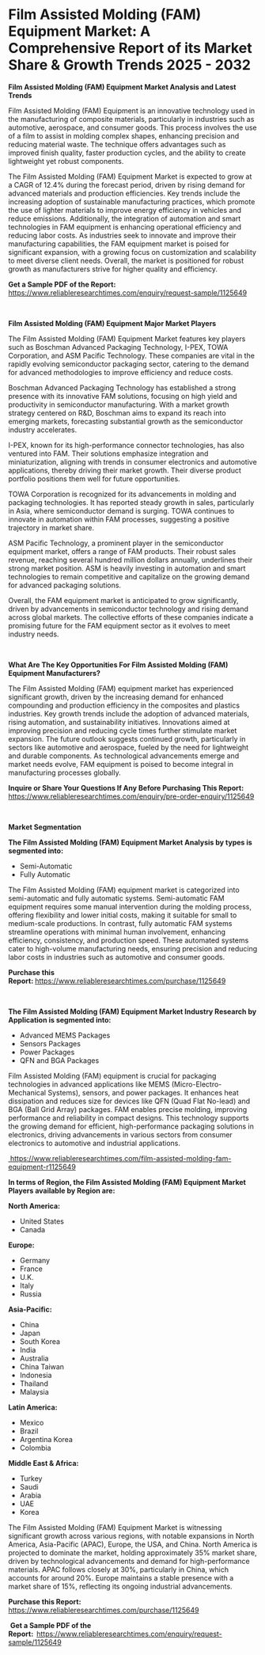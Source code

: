 <p><h1>Film Assisted Molding (FAM) Equipment Market: A Comprehensive Report of its Market Share & Growth Trends 2025 - 2032</h1></p><p><strong>Film Assisted Molding (FAM) Equipment Market Analysis and Latest Trends</strong></p>
<p><p>Film Assisted Molding (FAM) Equipment is an innovative technology used in the manufacturing of composite materials, particularly in industries such as automotive, aerospace, and consumer goods. This process involves the use of a film to assist in molding complex shapes, enhancing precision and reducing material waste. The technique offers advantages such as improved finish quality, faster production cycles, and the ability to create lightweight yet robust components.</p><p>The Film Assisted Molding (FAM) Equipment Market is expected to grow at a CAGR of 12.4% during the forecast period, driven by rising demand for advanced materials and production efficiencies. Key trends include the increasing adoption of sustainable manufacturing practices, which promote the use of lighter materials to improve energy efficiency in vehicles and reduce emissions. Additionally, the integration of automation and smart technologies in FAM equipment is enhancing operational efficiency and reducing labor costs. As industries seek to innovate and improve their manufacturing capabilities, the FAM equipment market is poised for significant expansion, with a growing focus on customization and scalability to meet diverse client needs. Overall, the market is positioned for robust growth as manufacturers strive for higher quality and efficiency.</p></p>
<p><strong>Get a Sample PDF of the Report:&nbsp;</strong> <a href="https://www.reliableresearchtimes.com/enquiry/request-sample/1125649?utm_campaign=3043&utm_medium=2&utm_source=Github&utm_content=ia&utm_term=16042025&utm_id=film-assisted-molding-fam-equipment">https://www.reliableresearchtimes.com/enquiry/request-sample/1125649</a></p>
<p>&nbsp;</p>
<p><strong>Film Assisted Molding (FAM) Equipment Major Market Players</strong></p>
<p><p>The Film Assisted Molding (FAM) Equipment Market features key players such as Boschman Advanced Packaging Technology, I-PEX, TOWA Corporation, and ASM Pacific Technology. These companies are vital in the rapidly evolving semiconductor packaging sector, catering to the demand for advanced methodologies to improve efficiency and reduce costs.</p><p>Boschman Advanced Packaging Technology has established a strong presence with its innovative FAM solutions, focusing on high yield and productivity in semiconductor manufacturing. With a market growth strategy centered on R&D, Boschman aims to expand its reach into emerging markets, forecasting substantial growth as the semiconductor industry accelerates.</p><p>I-PEX, known for its high-performance connector technologies, has also ventured into FAM. Their solutions emphasize integration and miniaturization, aligning with trends in consumer electronics and automotive applications, thereby driving their market growth. Their diverse product portfolio positions them well for future opportunities.</p><p>TOWA Corporation is recognized for its advancements in molding and packaging technologies. It has reported steady growth in sales, particularly in Asia, where semiconductor demand is surging. TOWA continues to innovate in automation within FAM processes, suggesting a positive trajectory in market share.</p><p>ASM Pacific Technology, a prominent player in the semiconductor equipment market, offers a range of FAM products. Their robust sales revenue, reaching several hundred million dollars annually, underlines their strong market position. ASM is heavily investing in automation and smart technologies to remain competitive and capitalize on the growing demand for advanced packaging solutions.</p><p>Overall, the FAM equipment market is anticipated to grow significantly, driven by advancements in semiconductor technology and rising demand across global markets. The collective efforts of these companies indicate a promising future for the FAM equipment sector as it evolves to meet industry needs.</p></p>
<p>&nbsp;</p>
<p><strong>What Are The Key Opportunities For Film Assisted Molding (FAM) Equipment Manufacturers?</strong></p>
<p><p>The Film Assisted Molding (FAM) equipment market has experienced significant growth, driven by the increasing demand for enhanced compounding and production efficiency in the composites and plastics industries. Key growth trends include the adoption of advanced materials, rising automation, and sustainability initiatives. Innovations aimed at improving precision and reducing cycle times further stimulate market expansion. The future outlook suggests continued growth, particularly in sectors like automotive and aerospace, fueled by the need for lightweight and durable components. As technological advancements emerge and market needs evolve, FAM equipment is poised to become integral in manufacturing processes globally.</p></p>
<p><strong>Inquire or Share Your Questions If Any Before Purchasing This Report:</strong> <a href="https://www.reliableresearchtimes.com/enquiry/pre-order-enquiry/1125649?utm_campaign=3043&utm_medium=2&utm_source=Github&utm_content=ia&utm_term=16042025&utm_id=film-assisted-molding-fam-equipment">https://www.reliableresearchtimes.com/enquiry/pre-order-enquiry/1125649</a></p>
<p>&nbsp;</p>
<p><strong>Market Segmentation</strong></p>
<p><strong>The Film Assisted Molding (FAM) Equipment Market Analysis by types is segmented into:</strong></p>
<p><ul><li>Semi-Automatic</li><li>Fully Automatic</li></ul></p>
<p><p>The Film Assisted Molding (FAM) equipment market is categorized into semi-automatic and fully automatic systems. Semi-automatic FAM equipment requires some manual intervention during the molding process, offering flexibility and lower initial costs, making it suitable for small to medium-scale productions. In contrast, fully automatic FAM systems streamline operations with minimal human involvement, enhancing efficiency, consistency, and production speed. These automated systems cater to high-volume manufacturing needs, ensuring precision and reducing labor costs in industries such as automotive and consumer goods.</p></p>
<p><strong>Purchase this Report:&nbsp;</strong><a href="https://www.reliableresearchtimes.com/purchase/1125649?utm_campaign=3043&utm_medium=2&utm_source=Github&utm_content=ia&utm_term=16042025&utm_id=film-assisted-molding-fam-equipment">https://www.reliableresearchtimes.com/purchase/1125649</a></p>
<p>&nbsp;</p>
<p><strong>The Film Assisted Molding (FAM) Equipment Market Industry Research by Application is segmented into:</strong></p>
<p><ul><li>Advanced MEMS Packages</li><li>Sensors Packages</li><li>Power Packages</li><li>QFN and BGA Packages</li></ul></p>
<p><p>Film Assisted Molding (FAM) equipment is crucial for packaging technologies in advanced applications like MEMS (Micro-Electro-Mechanical Systems), sensors, and power packages. It enhances heat dissipation and reduces size for devices like QFN (Quad Flat No-lead) and BGA (Ball Grid Array) packages. FAM enables precise molding, improving performance and reliability in compact designs. This technology supports the growing demand for efficient, high-performance packaging solutions in electronics, driving advancements in various sectors from consumer electronics to automotive and industrial applications.</p></p>
<p><a href="https://www.reliableresearchtimes.com/film-assisted-molding-fam-equipment-r1125649?utm_campaign=3043&utm_medium=2&utm_source=Github&utm_content=ia&utm_term=16042025&utm_id=film-assisted-molding-fam-equipment">&nbsp;https://www.reliableresearchtimes.com/film-assisted-molding-fam-equipment-r1125649</a></p>
<p><strong>In terms of Region, the Film Assisted Molding (FAM) Equipment Market Players available by Region are:</strong></p>
<p>
    <p> <strong> North America: </strong>
        <ul>
            <li>United States</li>
            <li>Canada</li>
        </ul>
        </p> 
    <p> <strong> Europe: </strong>
        <ul>
            <li>Germany</li>
            <li>France</li>
            <li>U.K.</li>
            <li>Italy</li>
            <li>Russia</li>
        </ul>
        </p> 
    <p> <strong> Asia-Pacific: </strong>
        <ul>
            <li>China</li>
            <li>Japan</li>
            <li>South Korea</li>
            <li>India</li>
            <li>Australia</li>
            <li>China Taiwan</li>
            <li>Indonesia</li>
            <li>Thailand</li>
            <li>Malaysia</li>
        </ul>
        </p> 
    <p> <strong> Latin America: </strong>
        <ul>
            <li>Mexico</li>
            <li>Brazil</li>
            <li>Argentina Korea</li>
            <li>Colombia</li>
        </ul>
        </p> 
    <p> <strong> Middle East & Africa: </strong>
        <ul>
            <li>Turkey</li>
            <li>Saudi</li>
            <li>Arabia</li>
            <li>UAE</li>
            <li>Korea</li>
        </ul>
    </p>
    </p>
<p><p>The Film Assisted Molding (FAM) Equipment Market is witnessing significant growth across various regions, with notable expansions in North America, Asia-Pacific (APAC), Europe, the USA, and China. North America is projected to dominate the market, holding approximately 35% market share, driven by technological advancements and demand for high-performance materials. APAC follows closely at 30%, particularly in China, which accounts for around 20%. Europe maintains a stable presence with a market share of 15%, reflecting its ongoing industrial advancements.</p></p>
<p><strong>Purchase this Report: </strong><a href="https://www.reliableresearchtimes.com/purchase/1125649?utm_campaign=3043&utm_medium=2&utm_source=Github&utm_content=ia&utm_term=16042025&utm_id=film-assisted-molding-fam-equipment">https://www.reliableresearchtimes.com/purchase/1125649</a></p>
<p>&nbsp;<strong>Get a Sample PDF of the Report:&nbsp;&nbsp;</strong><a href="https://www.reliableresearchtimes.com/enquiry/request-sample/1125649?utm_campaign=3043&utm_medium=2&utm_source=Github&utm_content=ia&utm_term=16042025&utm_id=film-assisted-molding-fam-equipment">https://www.reliableresearchtimes.com/enquiry/request-sample/1125649</a></p>
<p><strong></strong></p>
<p><p></p><p></p><p></p></p>